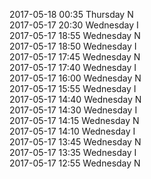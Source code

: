 2017-05-18 00:35 Thursday  N  
2017-05-17 20:30 Wednesday  I  
2017-05-17 18:55 Wednesday  N  
2017-05-17 18:50 Wednesday  I  
2017-05-17 17:45 Wednesday  N  
2017-05-17 17:40 Wednesday  I  
2017-05-17 16:00 Wednesday  N  
2017-05-17 15:55 Wednesday  I  
2017-05-17 14:40 Wednesday  N  
2017-05-17 14:30 Wednesday  I  
2017-05-17 14:15 Wednesday  N  
2017-05-17 14:10 Wednesday  I  
2017-05-17 13:45 Wednesday  N  
2017-05-17 13:35 Wednesday  I  
2017-05-17 12:55 Wednesday  N  
